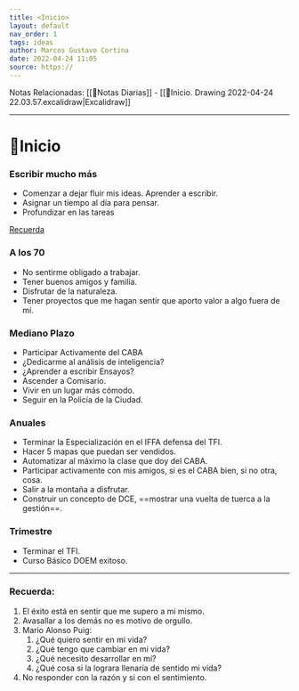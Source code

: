 ```yaml
---
title: <Inicio>
layout: default
nav_order: 1
tags: ideas
author: Marcos Gustavo Cortina
date: 2022-04-24 11:05
source: https://
---
```

Notas Relacionadas: 
[[📓Notas Diarias]] - [[🏡Inicio. Drawing 2022-04-24 22.03.57.excalidraw|Excalidraw]] 
___
# 🏡Inicio
### Escribir mucho más
- Comenzar a dejar fluir mis ideas. Aprender a escribir.
- Asignar un tiempo al día para pensar.
- Profundizar en las tareas

[Recuerda](#recuerda)

### A los 70
- No sentirme obligado a trabajar.
- Tener buenos amigos y familia.
- Disfrutar de la naturaleza.
- Tener proyectos que me hagan sentir que aporto valor a algo fuera de mí.

### Mediano Plazo
- Participar Activamente del CABA
- ¿Dedicarme al análisis de inteligencia?
- ¿Aprender a escribir Ensayos?
- Ascender a Comisario.
- Vivir en un lugar más cómodo.
- Seguir en la Policía de la Ciudad.

### Anuales
- Terminar la Especialización en el IFFA defensa del TFI.
- Hacer 5 mapas que puedan ser vendidos.
- Automatizar al máximo la clase que doy del CABA.
- Participar activamente con mis amigos, si es el CABA bien, si no otra, cosa.
- Salir a la montaña a disfrutar.
- Construir un concepto de DCE, ==mostrar una vuelta de tuerca a la gestión==.

### Trimestre
- Terminar el TFI.
- Curso Básico DOEM exitoso.

___
### Recuerda: 
1. El éxito está en sentir que me supero a mi mismo.
2. Avasallar a los demás no es motivo de orgullo.
3. Mario Alonso Puig:
	1. ¿Qué quiero sentir en mi vida?
	2. ¿Qué tengo que cambiar en mi vida?
	3. ¿Qué necesito desarrollar en mí?
	4. ¿Qué cosa si la lograra llenaría de sentido mi vida?
4. No responder con la razón y si con el sentimiento.
